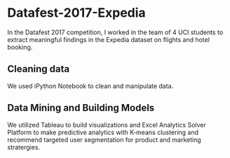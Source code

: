 # Datafest-2017-Expedia

In the Datafest 2017 competition, I worked in the team of 4 UCI students to extract meaningful findings in the Expedia dataset on flights and hotel booking. 

## Cleaning data
We used iPython Notebook to clean and manipulate data.

## Data Mining and Building Models
We utilized Tableau to build visualizations and Excel Analytics Solver Platform to make predictive analytics with K-means clustering and recommend targeted user segmentation for product and marketing stratergies.
